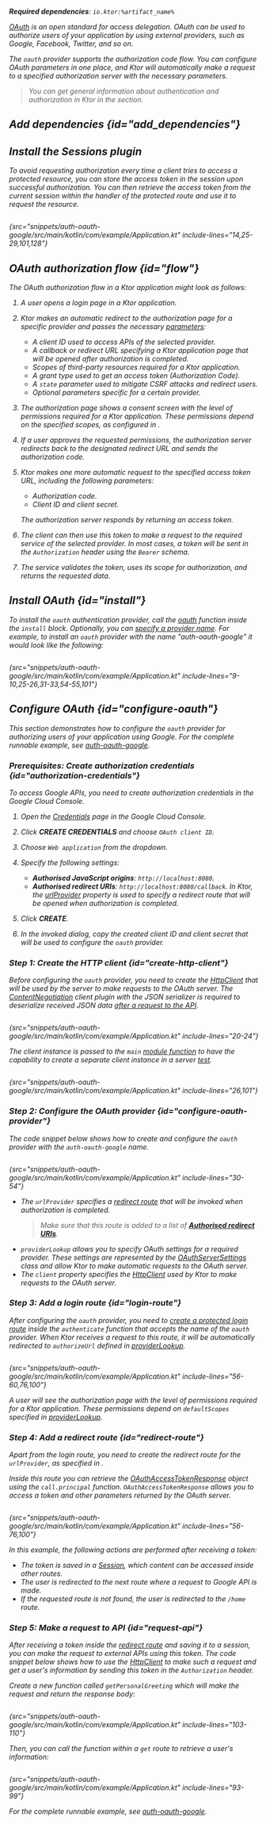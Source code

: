 [//]: # (title: OAuth)

<show-structure for="chapter" depth="2"/>

<var name="plugin_name" value="OAuth"/>
<var name="artifact_name" value="ktor-server-auth"/>

<tldr>
<p>
<b>Required dependencies</b>: <code>io.ktor:%artifact_name%</code>
</p>
<var name="example_name" value="auth-oauth-google"/>
<include from="lib.topic" element-id="download_example"/>
<include from="lib.topic" element-id="native_server_supported"/>
</tldr>

[OAuth](https://oauth.net/) is an open standard for access delegation. OAuth can be used to authorize users of your
application by using external providers, such as Google, Facebook, Twitter, and so on.

The `oauth` provider supports the authorization code flow. You can configure OAuth parameters in one place, and Ktor
will automatically make a request to a specified authorization server with the necessary parameters.

> You can get general information about authentication and authorization in Ktor in the [](server-auth.md) section.

## Add dependencies {id="add_dependencies"}

<include from="lib.topic" element-id="add_ktor_artifact_intro"/>
<include from="lib.topic" element-id="add_ktor_artifact"/>

## Install the Sessions plugin

To avoid requesting authorization every time a client tries to access a protected resource, you can store the access
token in the session upon successful authorization.
You can then retrieve the access token from the current session within the handler of the protected route and use it to
request the resource.

```kotlin
```

{src="snippets/auth-oauth-google/src/main/kotlin/com/example/Application.kt" include-lines="14,25-29,101,128"}

## OAuth authorization flow {id="flow"}

The OAuth authorization flow in a Ktor application might look as follows:

1. A user opens a login page in a Ktor application.
2. Ktor makes an automatic redirect to the authorization page for a specific provider and passes the
   necessary [parameters](#configure-oauth-provider):
    * A client ID used to access APIs of the selected provider.
    * A callback or redirect URL specifying a Ktor application page that will be opened after authorization is
      completed.
    * Scopes of third-party resources required for a Ktor application.
    * A grant type used to get an access token (Authorization Code).
    * A `state` parameter used to mitigate CSRF attacks and redirect users.
    * Optional parameters specific for a certain provider.
3. The authorization page shows a consent screen with the level of permissions required for a Ktor application. These
   permissions depend on the specified scopes, as configured in [](#configure-oauth-provider).
4. If a user approves the requested permissions, the authorization server redirects back to the designated redirect URL
   and sends the authorization code.
5. Ktor makes one more automatic request to the specified access token URL, including the following parameters:
    * Authorization code.
    * Client ID and client secret.

   The authorization server responds by returning an access token.
6. The client can then use this token to make a request to the required service of the selected provider. In most cases,
   a token will be sent in the `Authorization` header using the `Bearer` schema.
7. The service validates the token, uses its scope for authorization, and returns the requested data.

## Install OAuth {id="install"}

To install the `oauth` authentication provider, call
the [oauth](https://api.ktor.io/ktor-server/ktor-server-plugins/ktor-server-auth/io.ktor.server.auth/oauth.html)
function inside the `install` block. Optionally, you can [specify a provider name](server-auth.md#provider-name).
For example, to install an `oauth` provider with the name "auth-oauth-google" it would look like the following:

```kotlin
```

{src="snippets/auth-oauth-google/src/main/kotlin/com/example/Application.kt" include-lines="9-10,25-26,31-33,54-55,101"}

## Configure OAuth {id="configure-oauth"}

This section demonstrates how to configure the `oauth` provider for authorizing users of your application using Google.
For the complete runnable example,
see [auth-oauth-google](https://github.com/ktorio/ktor-documentation/tree/%ktor_version%/codeSnippets/snippets/auth-oauth-google).

### Prerequisites: Create authorization credentials {id="authorization-credentials"}

To access Google APIs, you need to create authorization credentials in the Google Cloud Console.

1. Open the [Credentials](https://console.cloud.google.com/apis/credentials) page in the Google Cloud Console.
2. Click **CREATE CREDENTIALS** and choose `OAuth client ID`.
3. Choose `Web application` from the dropdown.
4. Specify the following settings:
    * **Authorised JavaScript origins**: `http://localhost:8080`.
    * **Authorised redirect URIs**: `http://localhost:8080/callback`.
      In Ktor, the [urlProvider](#configure-oauth-provider) property is used to specify a redirect route that will be
      opened when authorization is completed.

5. Click **CREATE**.
6. In the invoked dialog, copy the created client ID and client secret that will be used to configure the `oauth`
   provider.

### Step 1: Create the HTTP client {id="create-http-client"}

Before configuring the `oauth` provider, you need to create the [HttpClient](client-create-and-configure.md) that will be used by the
server to make requests to the OAuth server. The [ContentNegotiation](client-serialization.md) client plugin with the
JSON serializer is required to deserialize received JSON data [after a request to the API](#request-api).

```kotlin
```

{src="snippets/auth-oauth-google/src/main/kotlin/com/example/Application.kt" include-lines="20-24"}

The client instance is passed to the `main` [module function](server-modules.md) to have the capability to create a separate
client instance in a server [test](server-testing.md).

```kotlin
```

{src="snippets/auth-oauth-google/src/main/kotlin/com/example/Application.kt" include-lines="26,101"}

### Step 2: Configure the OAuth provider {id="configure-oauth-provider"}

The code snippet below shows how to create and configure the `oauth` provider with the `auth-oauth-google` name.

```kotlin
```

{src="snippets/auth-oauth-google/src/main/kotlin/com/example/Application.kt" include-lines="30-54"}

* The `urlProvider` specifies a [redirect route](#redirect-route) that will be invoked when authorization is completed.
  > Make sure that this route is added to a list of [**Authorised redirect URIs**](#authorization-credentials).
* `providerLookup` allows you to specify OAuth settings for a required provider. These settings are represented by
  the [OAuthServerSettings](https://api.ktor.io/ktor-server/ktor-server-plugins/ktor-server-auth/io.ktor.server.auth/-o-auth-server-settings/index.html)
  class and allow Ktor to make automatic requests to the OAuth server.
* The `client` property specifies the [HttpClient](#create-http-client) used by Ktor to make requests to the OAuth
  server.

### Step 3: Add a login route {id="login-route"}

After configuring the `oauth` provider, you need
to [create a protected login route](server-auth.md#authenticate-route) inside the `authenticate` function that
accepts the name of the `oauth` provider. When Ktor receives a request to this route, it will be automatically
redirected to `authorizeUrl` defined
in [providerLookup](#configure-oauth-provider).

```kotlin
```

{src="snippets/auth-oauth-google/src/main/kotlin/com/example/Application.kt" include-lines="56-60,76,100"}

A user will see the authorization page with the level of permissions required for a Ktor application. These permissions
depend on `defaultScopes` specified in [providerLookup](#configure-oauth-provider).

### Step 4: Add a redirect route {id="redirect-route"}

Apart from the login route, you need to create the redirect route for the `urlProvider`, as specified
in [](#configure-oauth-provider).

Inside this route you can retrieve
the [OAuthAccessTokenResponse](https://api.ktor.io/ktor-server/ktor-server-plugins/ktor-server-auth/io.ktor.server.auth/-o-auth-access-token-response/index.html)
object using the `call.principal` function. `OAuthAccessTokenResponse` allows you to access a token and other parameters
returned by the OAuth server.

```kotlin
```

{src="snippets/auth-oauth-google/src/main/kotlin/com/example/Application.kt" include-lines="56-76,100"}

In this example, the following actions are performed after receiving a token:

* The token is saved in a [Session](server-sessions.md), which content can be accessed inside other routes.
* The user is redirected to the next route where a request to Google API is made.
* If the requested route is not found, the user is redirected to the `/home` route.

### Step 5: Make a request to API {id="request-api"}

After receiving a token inside the [redirect route](#redirect-route) and saving it to a session, you can make the
request to external APIs using this token. The code snippet below shows how to use the [HttpClient](#create-http-client)
to make such a request and get a user's information by sending this token in the `Authorization` header.

Create a new function called `getPersonalGreeting` which will make the request and return the response body:

```kotlin
```

{src="snippets/auth-oauth-google/src/main/kotlin/com/example/Application.kt" include-lines="103-110"}

Then, you can call the function within a `get` route to retrieve a user's information:

```kotlin
```

{src="snippets/auth-oauth-google/src/main/kotlin/com/example/Application.kt" include-lines="93-99"}

For the complete runnable example,
see [auth-oauth-google](https://github.com/ktorio/ktor-documentation/tree/%ktor_version%/codeSnippets/snippets/auth-oauth-google). 
